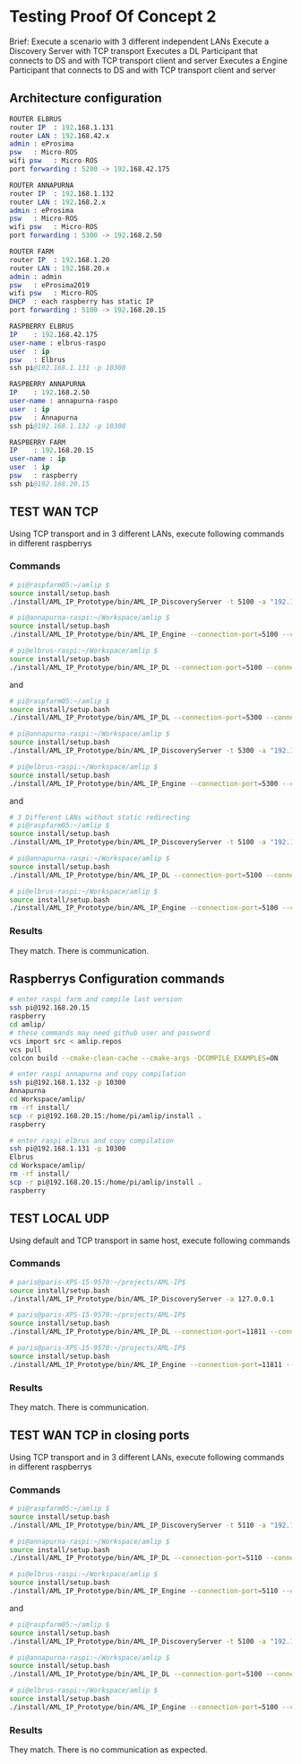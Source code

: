 
# Testing Proof Of Concept 2

Brief:
Execute a scenario with 3 different independent LANs
Execute a Discovery Server with TCP transport
Executes a DL Participant that connects to DS and with TCP transport client and server
Executes a Engine Participant that connects to DS and with TCP transport client and server

## Architecture configuration

```s
ROUTER ELBRUS
router IP  : 192.168.1.131
router LAN : 192.168.42.x
admin : eProsima
psw   : Micro-ROS
wifi psw   : Micro-ROS
port forwarding : 5200 -> 192.168.42.175

ROUTER ANNAPURNA
router IP  : 192.168.1.132
router LAN : 192.168.2.x
admin : eProsima
psw   : Micro-ROS
wifi psw   : Micro-ROS
port forwarding : 5300 -> 192.168.2.50

ROUTER FARM
router IP  : 192.168.1.20
router LAN : 192.168.20.x
admin : admin
psw   : eProsima2019
wifi psw   : Micro-ROS
DHCP  : each raspberry has static IP
port forwarding : 5100 -> 192.168.20.15

RASPBERRY ELBRUS
IP    : 192.168.42.175
user-name : elbrus-raspo
user  : ip
psw   : Elbrus
ssh pi@192.168.1.131 -p 10300

RASPBERRY ANNAPURNA
IP    : 192.168.2.50
user-name : annapurna-raspo
user  : ip
psw   : Annapurna
ssh pi@192.168.1.132 -p 10300

RASPBERRY FARM
IP    : 192.168.20.15
user-name : ip
user  : ip
psw   : raspberry
ssh pi@192.168.20.15
```

## TEST WAN TCP

Using TCP transport and in 3 different LANs, execute following commands in different raspberrys

### Commands

```sh
# pi@raspfarm05:~/amlip $
source install/setup.bash
./install/AML_IP_Prototype/bin/AML_IP_DiscoveryServer -t 5100 -a "192.168.20.15" --time 30

# pi@annapurna-raspi:~/Workspace/amlip $
source install/setup.bash
./install/AML_IP_Prototype/bin/AML_IP_Engine --connection-port=5100 --connection-address="192.168.20.15" --listening-port=5300 --listening-address="192.168.1.132"

# pi@elbrus-raspi:~/Workspace/amlip $
source install/setup.bash
./install/AML_IP_Prototype/bin/AML_IP_DL --connection-port=5100 --connection-address="192.168.20.15" --listening-port=5200 --listening-address="192.168.1.131"
```

and

```sh
# pi@raspfarm05:~/amlip $
source install/setup.bash
./install/AML_IP_Prototype/bin/AML_IP_DL --connection-port=5300 --connection-address="192.168.1.132" --listening-port=5400 --listening-address="192.168.20.15"

# pi@annapurna-raspi:~/Workspace/amlip $
source install/setup.bash
./install/AML_IP_Prototype/bin/AML_IP_DiscoveryServer -t 5300 -a "192.168.1.132" --time 30

# pi@elbrus-raspi:~/Workspace/amlip $
source install/setup.bash
./install/AML_IP_Prototype/bin/AML_IP_Engine --connection-port=5300 --connection-address="192.168.1.132" --listening-port=5200 --listening-address="192.168.1.131"
```

and

```sh
# 3 Different LANs without static redirecting
# pi@raspfarm05:~/amlip $
source install/setup.bash
./install/AML_IP_Prototype/bin/AML_IP_DiscoveryServer -t 5100 -a "192.168.1.20" --time 30

# pi@annapurna-raspi:~/Workspace/amlip $
source install/setup.bash
./install/AML_IP_Prototype/bin/AML_IP_DL --connection-port=5100 --connection-address="192.168.1.20" --listening-port=5300 --listening-address="192.168.1.132"

# pi@elbrus-raspi:~/Workspace/amlip $
source install/setup.bash
./install/AML_IP_Prototype/bin/AML_IP_Engine --connection-port=5100 --connection-address="192.168.1.20" --listening-port=5200 --listening-address="192.168.1.131"
```

### Results

They match.
There is communication.

## Raspberrys Configuration commands

```bash
# enter raspi farm and compile last version
ssh pi@192.168.20.15
raspberry
cd amlip/
# these commands may need github user and password
vcs import src < amlip.repos
vcs pull
colcon build --cmake-clean-cache --cmake-args -DCOMPILE_EXAMPLES=ON

# enter raspi annapurna and copy compilation
ssh pi@192.168.1.132 -p 10300
Annapurna
cd Workspace/amlip/
rm -rf install/
scp -r pi@192.168.20.15:/home/pi/amlip/install .
raspberry

# enter raspi elbrus and copy compilation
ssh pi@192.168.1.131 -p 10300
Elbrus
cd Workspace/amlip/
rm -rf install/
scp -r pi@192.168.20.15:/home/pi/amlip/install .
raspberry
```

## TEST LOCAL UDP

Using default and TCP transport in same host, execute following commands
### Commands

```sh
# paris@paris-XPS-15-9570:~/projects/AML-IP$
source install/setup.bash
./install/AML_IP_Prototype/bin/AML_IP_DiscoveryServer -a 127.0.0.1

# paris@paris-XPS-15-9570:~/projects/AML-IP$
source install/setup.bash
./install/AML_IP_Prototype/bin/AML_IP_DL --connection-port=11811 --connection-address="127.0.0.1" --listening-port=11333 --listening-address="127.0.0.1"

# paris@paris-XPS-15-9570:~/projects/AML-IP$
source install/setup.bash
./install/AML_IP_Prototype/bin/AML_IP_Engine --connection-port=11811 --connection-address="127.0.0.1" --listening-port=11334 --listening-address="127.0.0.1"
```

### Results

They match.
There is communication.


## TEST WAN TCP in closing ports

Using TCP transport and in 3 different LANs, execute following commands in different raspberrys

### Commands

```sh
# pi@raspfarm05:~/amlip $
source install/setup.bash
./install/AML_IP_Prototype/bin/AML_IP_DiscoveryServer -t 5110 -a "192.168.1.20" --time 30 # change to not open port

# pi@annapurna-raspi:~/Workspace/amlip $
source install/setup.bash
./install/AML_IP_Prototype/bin/AML_IP_DL --connection-port=5110 --connection-address="192.168.1.20" --listening-port=5300 --listening-address="192.168.1.132"

# pi@elbrus-raspi:~/Workspace/amlip $
source install/setup.bash
./install/AML_IP_Prototype/bin/AML_IP_Engine --connection-port=5110 --connection-address="192.168.1.20" --listening-port=5200 --listening-address="192.168.1.131"
```

and

```sh
# pi@raspfarm05:~/amlip $
source install/setup.bash
./install/AML_IP_Prototype/bin/AML_IP_DiscoveryServer -t 5100 -a "192.168.1.20" --time 30

# pi@annapurna-raspi:~/Workspace/amlip $
source install/setup.bash
./install/AML_IP_Prototype/bin/AML_IP_DL --connection-port=5100 --connection-address="192.168.1.20" --listening-port=5300 --listening-address="192.168.1.132"

# pi@elbrus-raspi:~/Workspace/amlip $
source install/setup.bash
./install/AML_IP_Prototype/bin/AML_IP_Engine --connection-port=5100 --connection-address="192.168.1.20" --listening-port=5299 --listening-address="192.168.1.131" # change to not open port
```

### Results

They match.
There is no  communication as expected.
